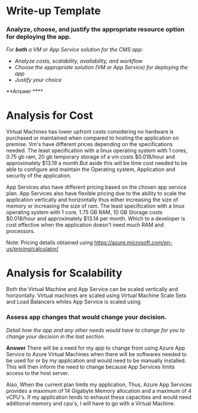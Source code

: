 # Write-up Template

### Analyze, choose, and justify the appropriate resource option for deploying the app.

*For **both** a VM or App Service solution for the CMS app:*
- *Analyze costs, scalability, availability, and workflow*
- *Choose the appropriate solution (VM or App Service) for deploying the app*
- *Justify your choice*


**Answer ****

# Analysis for Cost
Virtual Machines has lower upfront costs considering no hardware is purchased or maintained when compared to hosting the application on premise. Vm's have different prices depending on the specifications needed. The least specification with a linux operating system with 1 cores, 0.75 gb ram, 20 gb temporary storage of a vm costs $0.018/hour and approximately $13.19 a month.But aside this will be time cost needed to be able to configure and maintain the Operating system, Application and security of the application. 

App Services also have different pricing based on the chosen app service plan. App Services also have flexible pricing due to the ability to scale the application vertically and horizontally thus either increasing the size of memory or increasing the size of ram. The least specification with a linux operating system with 1 core, 1.75 GB RAM, 10 GB Storage costs $0.018/hour and approximately $13.14 per month. Which to a developer is cost effective when the application doesn't need much RAM and processors.

Note: Pricing details obtained using https://azure.microsoft.com/en-us/pricing/calculator/

# Analysis for Scalability
Both the Virtual Machine and App Service can be scaled vertically and horizontally. Virtual machines are scaled using Virtual Machine Scale Sets and Load Balancers whiles App Service is scaled using 








### Assess app changes that would change your decision.

*Detail how the app and any other needs would have to change for you to change your decision in the last section.* 

**Answer**
There will be a need for my app to change from using Azure App Service to Azure Virtual Machines when there will be softwares needed to be used for or by my application and would need to be manually installed. This will then inform the need to change because App Services limits access to the host server. 

Also, When the current plan limits my application, Thus, Azure App Services provides a maximum of 14 Gigabyte Memory allocation and a maximum of 4 vCPU's. If my application tends to exhaust these capacities and would need additional memory and cpu's, I will have to go with a Virtual Machine. 